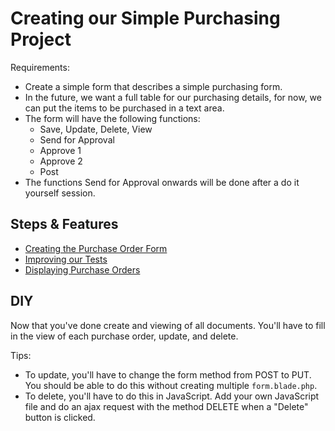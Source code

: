 # Creating our Simple Purchasing Project

Requirements:
- Create a simple form that describes a simple purchasing form.
- In the future, we want a full table for our purchasing details, for now, we can put the items to be purchased in a text area.
- The form will have the following functions:
    - Save, Update, Delete, View
    - Send for Approval
    - Approve 1
    - Approve 2
    - Post
- The functions Send for Approval onwards will be done after a do it yourself session.

## Steps & Features

- [Creating the Purchase Order Form](/modules/15-purchasing-app/01-form.md)
- [Improving our Tests](/modules/15-purchasing-app/02-improving-tests.md)
- [Displaying Purchase Orders](/modules/15-purchasing-app/03-displaying-purchase-orders.md)

## DIY
Now that you've done create and viewing of all documents. You'll have to fill in the view of each purchase order, update, and delete.

Tips:
- To update, you'll have to change the form method from POST to PUT. You should be able to do this without creating multiple `form.blade.php`.
- To delete, you'll have to do this in JavaScript. Add your own JavaScript file and do an ajax request with the method DELETE when a "Delete" button is clicked.